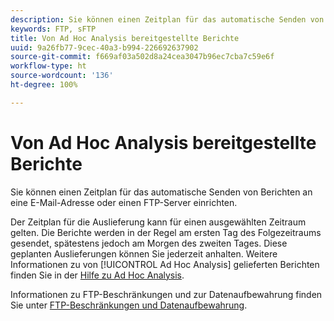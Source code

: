 ```yaml
---
description: Sie können einen Zeitplan für das automatische Senden von Berichten an eine E-Mail-Adresse oder einen FTP-Server einrichten.
keywords: FTP, sFTP
title: Von Ad Hoc Analysis bereitgestellte Berichte
uuid: 9a26fb77-9cec-40a3-b994-226692637902
source-git-commit: f669af03a502d8a24cea3047b96ec7cba7c59e6f
workflow-type: ht
source-wordcount: '136'
ht-degree: 100%

---
```



# Von Ad Hoc Analysis bereitgestellte Berichte

Sie können einen Zeitplan für das automatische Senden von Berichten an eine E-Mail-Adresse oder einen FTP-Server einrichten.

Der Zeitplan für die Auslieferung kann für einen ausgewählten Zeitraum gelten. Die Berichte werden in der Regel am ersten Tag des Folgezeitraums gesendet, spätestens jedoch am Morgen des zweiten Tages. Diese geplanten Auslieferungen können Sie jederzeit anhalten. Weitere Informationen zu von [!UICONTROL Ad Hoc Analysis] gelieferten Berichten finden Sie in der [Hilfe zu Ad Hoc Analysis](https://experienceleague.adobe.com/docs/analytics/analyze/ad-hoc-analysis/adhoc-home.html?lang=de#Discover_Help).

Informationen zu FTP-Beschränkungen und zur Datenaufbewahrung finden Sie unter [FTP-Beschränkungen und Datenaufbewahrung](/help/export/ftp-and-sftp/ftp-limits.md).
